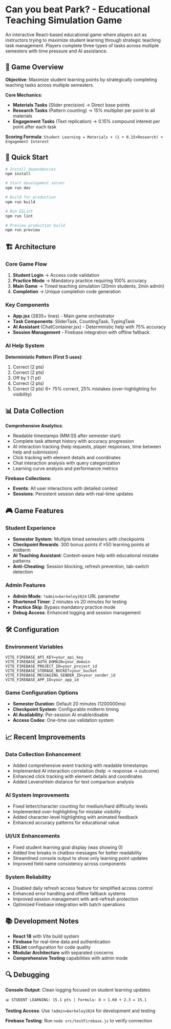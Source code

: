 # Can you beat Park? - Educational Teaching Simulation Game

An interactive React-based educational game where players act as instructors trying to maximize student learning through strategic teaching task management. Players complete three types of tasks across multiple semesters with time pressure and AI assistance.

## 🎯 Game Overview

**Objective**: Maximize student learning points by strategically completing teaching tasks across multiple semesters.

**Core Mechanics**:
- **Materials Tasks** (Slider precision) → Direct base points
- **Research Tasks** (Pattern counting) → 15% multiplier per point to all materials
- **Engagement Tasks** (Text replication) → 0.15% compound interest per point after each task

**Scoring Formula**: `Student Learning = Materials × (1 + 0.15×Research) + Engagement Interest`

## 🚀 Quick Start

```bash
# Install dependencies
npm install

# Start development server
npm run dev

# Build for production
npm run build

# Run ESLint
npm run lint

# Preview production build
npm run preview
```

## 🏗️ Architecture

### Core Game Flow
1. **Student Login** → Access code validation
2. **Practice Mode** → Mandatory practice requiring 100% accuracy
3. **Main Game** → Timed teaching simulation (20min students, 2min admin)
4. **Completion** → Unique completion code generation

### Key Components
- **App.jsx** (2835+ lines) - Main game orchestrator
- **Task Components**: SliderTask, CountingTask, TypingTask
- **AI Assistant** (ChatContainer.jsx) - Deterministic help with 75% accuracy
- **Session Management** - Firebase integration with offline fallback

### AI Help System
**Deterministic Pattern (First 5 uses)**:
1. Correct (2 pts)
2. Correct (2 pts) 
3. Off by 1 (1 pt)
4. Correct (2 pts)
5. Correct (2 pts)
6+ 75% correct, 25% mistakes (over-highlighting for visibility)

## 📊 Data Collection

**Comprehensive Analytics**:
- Readable timestamps (MM:SS after semester start)
- Complete task attempt history with accuracy progression
- AI interaction tracking (help requests, player responses, time between help and submission)
- Click tracking with element details and coordinates
- Chat interaction analysis with query categorization
- Learning curve analysis and performance metrics

**Firebase Collections**:
- **Events**: All user interactions with detailed context
- **Sessions**: Persistent session data with real-time updates

## 🎮 Game Features

### Student Experience
- **Semester System**: Multiple timed semesters with checkpoints
- **Checkpoint Rewards**: 300 bonus points if ≥50 learning points at midterm
- **AI Teaching Assistant**: Context-aware help with educational mistake patterns
- **Anti-Cheating**: Session blocking, refresh prevention, tab-switch detection

### Admin Features
- **Admin Mode**: `?admin=berkeley2024` URL parameter
- **Shortened Timer**: 2 minutes vs 20 minutes for testing
- **Practice Skip**: Bypass mandatory practice mode
- **Debug Access**: Enhanced logging and session management

## 🛠️ Configuration

### Environment Variables
```env
VITE_FIREBASE_API_KEY=your_api_key
VITE_FIREBASE_AUTH_DOMAIN=your_domain
VITE_FIREBASE_PROJECT_ID=your_project_id
VITE_FIREBASE_STORAGE_BUCKET=your_bucket
VITE_FIREBASE_MESSAGING_SENDER_ID=your_sender_id
VITE_FIREBASE_APP_ID=your_app_id
```

### Game Configuration Options
- **Semester Duration**: Default 20 minutes (1200000ms)
- **Checkpoint System**: Configurable midterm timing
- **AI Availability**: Per-session AI enable/disable
- **Access Codes**: One-time use validation system

## 📈 Recent Improvements

### Data Collection Enhancement
- Added comprehensive event tracking with readable timestamps
- Implemented AI interaction correlation (help → response → outcome)
- Enhanced click tracking with element details and coordinates
- Added Levenshtein distance for text comparison analysis

### AI System Improvements
- Fixed letter/character counting for medium/hard difficulty levels
- Implemented over-highlighting for mistake visibility
- Added character-level highlighting with animated feedback
- Enhanced accuracy patterns for educational value

### UI/UX Enhancements
- Fixed student learning goal display (was showing 0)
- Added line breaks in chatbox messages for better readability
- Streamlined console output to show only learning point updates
- Improved field name consistency across components

### System Reliability
- Disabled daily refresh access feature for simplified access control
- Enhanced error handling and offline fallback systems
- Improved session management with anti-refresh protection
- Optimized Firebase integration with batch operations

## 📚 Development Notes

- **React 18** with Vite build system
- **Firebase** for real-time data and authentication
- **ESLint** configuration for code quality
- **Modular Architecture** with separated concerns
- **Comprehensive Testing** capabilities with admin mode

## 🔍 Debugging

**Console Output**: Clean logging focused on student learning updates
```
📊 STUDENT LEARNING: 15.1 pts | Formula: 8 × 1.60 + 2.3 = 15.1
```

**Testing Access**: Use `?admin=berkeley2024` for development and testing

**Firebase Testing**: Run `node src/testFirebase.js` to verify connection